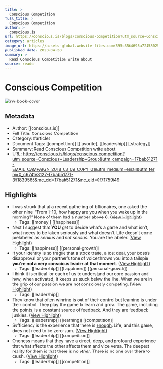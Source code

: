 ```yaml
---
title: >
  Conscious Competition
full_title: >
  Conscious Competition
author: >
  conscious.is
url: https://conscious.is/blogs/conscious-competition?utm_source=Conscious+Leadership+Group&utm_campaign=17bab51271-EMAIL_CAMPAIGN_2018_03_09_COPY_01&utm_medium=email&utm_term=0_c6741e3127-17bab51271-351839566&mc_cid=17bab51271&mc_eid=0f71759f49
category: articles
image_url: https://assets-global.website-files.com/595c3564695a724580257cb3/644ae702dd699039cf25a5ca_Untitled%20design%20(1).png
published_date: 2023-04-28
summary: >
  Read Conscious Competition write about
source: reader
---
```

# Conscious Competition

![rw-book-cover](https://assets-global.website-files.com/595c3564695a724580257cb3/644ae702dd699039cf25a5ca_Untitled%20design%20(1).png)

## Metadata
- Author: [[conscious.is]]
- Full Title: Conscious Competition
- Category: #articles
- Document Tags: [[competition]] [[favorite]] [[leadership]] [[strategy]] 
- Summary: Read Conscious Competition write about
- URL: https://conscious.is/blogs/conscious-competition?utm_source=Conscious+Leadership+Group&utm_campaign=17bab51271-EMAIL_CAMPAIGN_2018_03_09_COPY_01&utm_medium=email&utm_term=0_c6741e3127-17bab51271-351839566&mc_cid=17bab51271&mc_eid=0f71759f49

## Highlights
- I was struck that at a recent gathering of billionaires, one asked the other nine: “From 1-10, how happy are you when you wake up in the morning?” None of them had a number above 6. ([View Highlight](https://read.readwise.io/read/01h1v3tey0t3p8h4czf3wmmvkx))
    - Tags: [[money]] [[happiness]] 
- Next I suggest that **YOU** get to decide what’s a game and what isn’t, what needs to be taken seriously and what doesn’t. Life doesn’t come prelabeled as *serious* and *not serious.* You are the labeler. ([View Highlight](https://read.readwise.io/read/01h1v3y4kpjjmvdek4g11r6yhw))
    - Tags: [[happiness]] [[personal-growth]] 
- If your identity is so fragile that a stock trade, a lost deal, your boss’s disapproval or your partner’s tone of voice throws you into a tailspin **you’re not a very conscious leader at that moment**. ([View Highlight](https://read.readwise.io/read/01h1v3za95ppwv0g9p51nkw7t1))
    - Tags: [[leadership]] [[happiness]] [[personal-growth]] 
- I think it is critical for each of us to understand our core passion and how, when activated, it keeps us stuck below the line. When we are in the grip of our passion we are not consciously competing. ([View Highlight](https://read.readwise.io/read/01h1v4248vsq7mfhmqka3gvf0z))
    - Tags: [[leadership]] 
- They know that often winning is out of their control but learning is under their control. They play the game to learn and grow. The game, including the points, is a constant source of feedback. And they are feedback junkies. ([View Highlight](https://read.readwise.io/read/01h1v452xbse7a7r3grhy051as))
    - Tags: [[leadership]] [[learning]] [[competition]] 
- Sufficiency is the experience that there is [enough](https://conscious.is/15-commitments/enough). Life, and this game, does not need to be zero-sum. ([View Highlight](https://read.readwise.io/read/01h1v469a5pnm260a6b443wv8w))
    - Tags: [[leadership]] [[competition]] 
- Oneness means that they have a direct, deep, and profound experience that what affects the other affects them and vice versa. The deepest reality for them is that there is no *other.* There is no one over there to crush. ([View Highlight](https://read.readwise.io/read/01h1v46awhg49ms1j0ym4bp9ta))
    - Tags: [[leadership]] [[competition]] 


